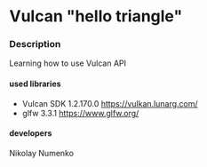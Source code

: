 # Vulcan "hello triangle"


### Description
Learning how to use Vulcan API

#### used libraries
* Vulcan SDK 1.2.170.0 https://vulkan.lunarg.com/
* glfw 3.3.1 https://www.glfw.org/

#### developers
Nikolay Numenko
